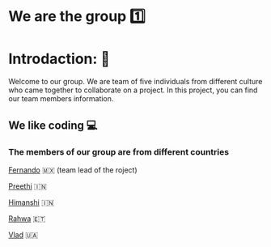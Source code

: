 # We are the group 1️⃣

# Introdaction: 👋

Welcome to our group. We are team of five individuals from different culture who
came together to collaborate on a project. In this project, you can find our
team members information.

## We like coding 💻

### The members of our group are from different countries

[Fernando](https://github.com/FernandoYsita) 🇲🇽 (team lead of the roject)

[Preethi](https://github.com/preethimadhuri2289) 🇮🇳

[Himanshi](https://github.com/BF-FrontEnd-class/workflows-group1-intro) 🇮🇳

[Rahwa](https://github.com/Rahwakinfe) 🇪🇹

[Vlad](https://github.com/VladyslavHornitskyi) 🇺🇦
